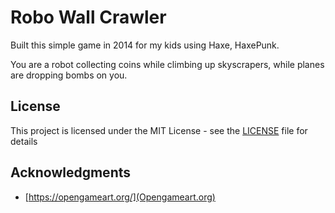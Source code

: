 # Robo Wall Crawler

Built this simple game in 2014 for my kids using Haxe, HaxePunk.

You are a robot collecting coins while climbing up skyscrapers, while planes are dropping bombs on you.

## License

This project is licensed under the MIT License - see the [LICENSE](LICENSE) file for details

## Acknowledgments

* [https://opengameart.org/](Opengameart.org)
